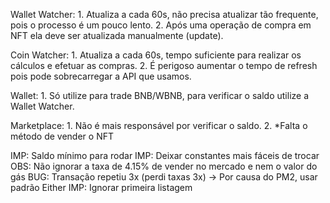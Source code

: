 Wallet Watcher:
	1. Atualiza a cada 60s, não precisa atualizar tão frequente, pois o processo é um pouco lento.
	2. Após uma operação de compra em NFT ela deve ser atualizada manualmente (update).

Coin Watcher:
	1. Atualiza a cada 60s, tempo suficiente para realizar os cálculos e efetuar as compras.
	2. É perigoso aumentar o tempo de refresh pois pode sobrecarregar a API que usamos.

Wallet: 
	1. Só utilize para trade BNB/WBNB, para verificar o saldo utilize a Wallet Watcher.

Marketplace:
	1. Não é mais responsável por verificar o saldo.
	2. *Falta o método de vender o NFT


IMP: Saldo mínimo para rodar
IMP: Deixar constantes mais fáceis de trocar
OBS: Não ignorar a taxa de 4.15% de vender no mercado e nem o valor do gás
BUG: Transação repetiu 3x (perdi taxas 3x) -> Por causa do PM2, usar padrão Either
IMP: Ignorar primeira listagem